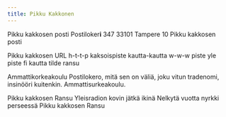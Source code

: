 ```yaml
---
title: Pikku Kakkonen
---
```


Pikku kakkosen posti
Postiloker**i** 347
33101 Tampere 10
Pikku kakkosen posti

Pikku kakkosen URL
h-t-t-p kaksoispiste kautta-kautta
w-w-w piste yle piste fi
kautta tilde ransu

Ammattikorkeakoulu
Postilokero, mitä sen on väliä,
joku vitun tradenomi, insinööri
kuitenkin.
Ammattisurkeakoulu.

Pikku kakkosen Ransu
Yleisradion kovin jätkä ikinä
Nelkytä vuotta nyrkki perseessä
Pikku kakkosen Ransu
